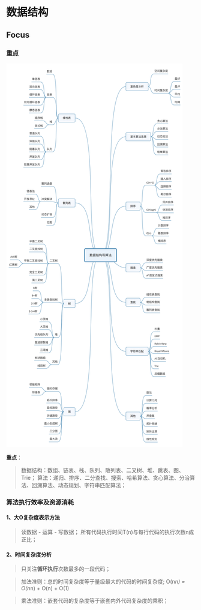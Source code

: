# 数据结构
## Focus

### 重点
![图谱](./image/data_structrue.jpg)

**重点**：
> 数据结构：数组、链表、栈、队列、散列表、二叉树、堆、跳表、图、Trie；
> 算法：递归、排序、二分查找、搜索、哈希算法、贪心算法、分治算法、回溯算法、动态规划、字符串匹配算法；

### 算法执行效率及资源消耗
#### 1、大O复杂度表示方法
> 读数据 - 运算 - 写数据；
> 所有代码执行时间T(n)与每行代码的执行次数n成正比；

#### 2、时间复杂度分析
> 只关注**循环执行**次数最多的一段代码；

> 加法准则：总的时间复杂度等于量级最大的代码的时间复杂度;
O(n*n) = O(n*n) + O(n) + O(1)

> 乘法准则：嵌套代码的复杂度等于嵌套内外代码复杂度的乘积；


